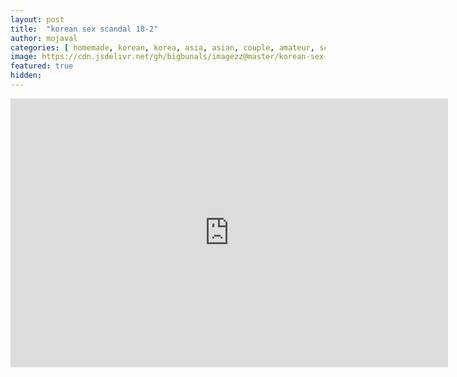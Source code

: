 ```yaml
---
layout: post
title:  "korean sex scandal 18-2"
author: mojaval
categories: [ homemade, korean, korea, asia, asian, couple, amateur, scandal, motel, fingering, small tits, shaved, blowjob, hardcore, doggy, brunette ]
image: https://cdn.jsdelivr.net/gh/bigbunals/imagezz@master/korean-sex-scandal-18-2___fbe98b9ee79eb659c83cdc91fd0028468cbf4088.mp4.jpg
featured: true
hidden: 
---
```


<iframe src="https://openload.co/embed/b6PraqzzrbI/korean-sex-scandal-18-2___fbe98b9ee79eb659c83cdc91fd0028468cbf4088.mp4" scrolling="no" frameborder="0" width="700" height="430" allowfullscreen="true" webkitallowfullscreen="true" mozallowfullscreen="true"></iframe>
